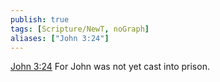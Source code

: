 ```yaml
---
publish: true
tags: [Scripture/NewT, noGraph]
aliases: ["John 3:24"]
---
```

[John 3:24](https://churchofjesuschrist.org/study/scriptures/nt/john/3?lang=eng&id=p24#p24) For John was not yet cast into prison.
